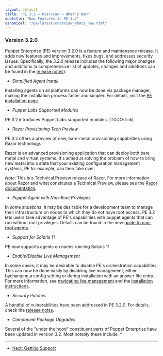 ```yaml
---
layout: default
title: "PE 3.2 » Overview » What's New"
subtitle: "New Features in PE 3.2"
canonical: "/pe/latest/overview_whats_new.html"
---
```


### Version 3.2.0

Puppet Enterprise (PE) version 3.2.0 is a feature and maintenance release. It adds new features and improvements, fixes bugs, and addresses security issues. Specifically, the 3.2.0 release includes the following major changes and additions (a comprehensive list of updates, changes and additions can be found in the [release notes](appendix.html#release-notes)):

* *Simplified Agent Install*

Installing agents on all platforms can now be done via package manager, making the installation process faster and simpler. For details, visit the [PE installation page](install_basic.html).

* *Puppet Labs Supported Modules*

PE 3.2 introduces Puppet Labs supported modules. (TODO: link)

* *Razor Provisioning Tech Preview*

PE 3.2 offers a preview of new, bare-metal provisioning capabilities using Razor technology. 

Razor is an advanced provisioning application that can deploy both bare metal and virtual systems. It's aimed at solving the problem of how to bring new metal into a state that your existing configuration management systems, PE for example, can then take over.

*Note*: This is a Technical Preview release of Razor. For more information about Razor and what constitutes a Technical Preview, please see the [Razor documentation](./razor_intro.html).

* *Puppet Agent with Non-Root Privileges*

In some situations, it may be desirable for a development team to manage their infrastructure on nodes to which they do not have root access. PE 3.2 lets users take advantage of PE's capabilities with puppet agents that can run without root privileges. Details can be found in the new [guide to non-root agents](./guides/deploy_nonroot-agent.html).

*  *Support for Solaris 11*

PE now supports agents on nodes running Solaris 11.

* *Enable/Disable Live Management*

In some cases, it may be desirable to disable PE's orchestration capabilities. This can now be done easily by disabling live management, either bychanging a config setting or during installation with an answer file entry. For more information, see [navigating live management](console_navigating_live_mgmt.html) and the [installation instructions](install_basic.html).


* *Security Patches*

A handful of vulnerabilities have been addressed in PE 3.2.0. For details, check the [release notes](appendix.html#release-notes).

* *Component Package Upgrades*

Several of the “under the hood” constituent parts of Puppet Enterprise have been updated in version 3.2. Most notably these include:
* 

* * *

- [Next: Getting Support](./overview_getting_support.html)
